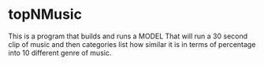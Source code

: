 # topNMusic

This is a program that builds and runs a MODEL That will run a 30 second clip of music and then 
categories list how similar it is in terms of percentage into 10 different genre of music.  